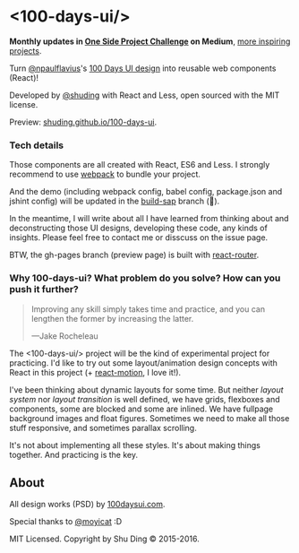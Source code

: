 # <100-days-ui/>

**Monthly updates in [One Side Project Challenge](https://medium.com/one-side-project-challenge) on Medium**, [more inspiring projects](https://medium.com/one-side-project-challenge/50-inspiring-side-projects-to-follow-in-2016-69f3e5e57048).

Turn [@npaulflavius](https://twitter.com/npaulflavius)'s [100 Days UI design](http://www.100daysui.com/) into reusable web components (React)!

Developed by [@shuding](https://github.com/shuding) with React and Less, open sourced with the MIT license.

Preview: [shuding.github.io/100-days-ui](http://shuding.github.io/100-days-ui/).

### Tech details

Those components are all created with React, ES6 and Less. I strongly recommend to use [webpack](https://github.com/webpack/webpack) to bundle your project. 

And the demo (including webpack config, babel config, package.json and jshint config) will be updated in the [build-sap](https://github.com/quietshu/100-days-ui/tree/build-sap) branch (:construction:). 

In the meantime, I will write about all I have learned from thinking about and deconstructing those UI designs, developing these code, any kinds of insights. Please feel free to contact me or disscuss on the issue page.

BTW, the gh-pages branch (preview page) is built with [react-router](https://github.com/rackt/react-router). 

### Why 100-days-ui? What problem do you solve? How can you push it further?

> Improving any skill simply takes time and practice, and you can lengthen the former by increasing the latter. 
>
> —Jake Rocheleau

The <100-days-ui/> project will be the kind of experimental project for practicing. I'd like to try out some layout/animation design concepts with React in this project (+ [react-motion](https://github.com/chenglou/react-motion), I love it!). 

I've been thinking about dynamic layouts for some time. But neither _layout system_ nor _layout transition_ is well defined, we have grids, flexboxes and components, some are blocked and some are inlined. We have fullpage background images and float figures. Sometimes we need to make all those stuff responsive, and sometimes parallax scrolling. 

It's not about implementing all these styles. It's about making things together. And practicing is the key. 

## About

All design works (PSD) by [100daysui.com](http://www.100daysui.com/). 

Special thanks to [@moyicat](https://medium.com/@moyicat) :D

MIT Licensed. Copyright by Shu Ding © 2015-2016. 
